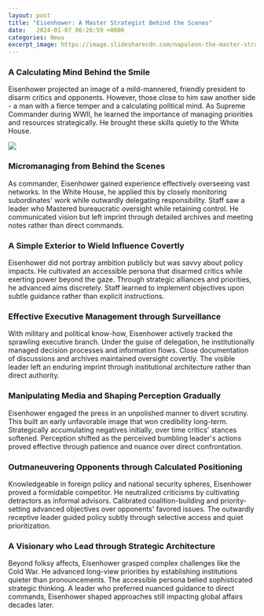 ```yaml
---
layout: post
title: "Eisenhower: A Master Strategist Behind the Scenes"
date:   2024-01-07 06:26:59 +0000
categories: News
excerpt_image: https://image.slidesharecdn.com/napoleon-the-master-strategist-1232536850348797-1/95/the-master-strategist-8-728.jpg?cb=1233700539
---
```

### A Calculating Mind Behind the Smile

Eisenhower projected an image of a mild-mannered, friendly president to disarm critics and opponents. However, those close to him saw another side - a man with a fierce temper and a calculating political mind. As Supreme Commander during WWII, he learned the importance of managing priorities and resources strategically. He brought these skills quietly to the White House.


![](https://image.slidesharecdn.com/napoleon-the-master-strategist-1232536850348797-1/95/the-master-strategist-8-728.jpg?cb=1233700539)
### Micromanaging from Behind the Scenes 

As commander, Eisenhower gained experience effectively overseeing vast networks. In the White House, he applied this by closely monitoring subordinates' work while outwardly delegating responsibility. Staff saw a leader who Mastered bureaucratic oversight while retaining control. He communicated vision but left imprint through detailed archives and meeting notes rather than direct commands.  

### A Simple Exterior to Wield Influence Covertly

Eisenhower did not portray ambition publicly but was savvy about policy impacts. He cultivated an accessible persona that disarmed critics while exerting power beyond the gaze. Through strategic alliances and priorities, he advanced aims discretely. Staff learned to implement objectives upon subtle guidance rather than explicit instructions.

### Effective Executive Management through Surveillance   

With military and political know-how, Eisenhower actively tracked the sprawling executive branch. Under the guise of delegation, he institutionally managed decision processes and information flows. Close documentation of discussions and archives maintained oversight covertly. The visible leader left an enduring imprint through institutional architecture rather than direct authority.

### Manipulating Media and Shaping Perception Gradually

Eisenhower engaged the press in an unpolished manner to divert scrutiny. This built an early unfavorable image that won credibility long-term. Strategically accumulating negatives initially, over time critics' stances softened. Perception shifted as the perceived bumbling leader's actions proved effective through patience and nuance over direct confrontation.

### Outmaneuvering Opponents through Calculated Positioning

Knowledgeable in foreign policy and national security spheres, Eisenhower proved a formidable competitor. He neutralized criticisms by cultivating detractors as informal advisors. Calibrated coalition-building and priority-setting advanced objectives over opponents' favored issues. The outwardly receptive leader guided policy subtly through selective access and quiet prioritization.

### A Visionary who Lead through Strategic Architecture  

Beyond folksy affects, Eisenhower grasped complex challenges like the Cold War. He advanced long-view priorities by establishing institutions quieter than pronouncements. The accessible persona belied sophisticated strategic thinking. A leader who preferred nuanced guidance to direct commands, Eisenhower shaped approaches still impacting global affairs decades later.